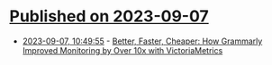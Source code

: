 # [Published on 2023-09-07](index.md)

* [2023-09-07, 10:49:55](https://lobste.rs/s/phyzoh/better_faster_cheaper_how_grammarly) - [Better, Faster, Cheaper: How Grammarly Improved Monitoring by Over 10x with VictoriaMetrics](https://www.grammarly.com/blog/engineering/monitoring-with-victoriametrics/)
